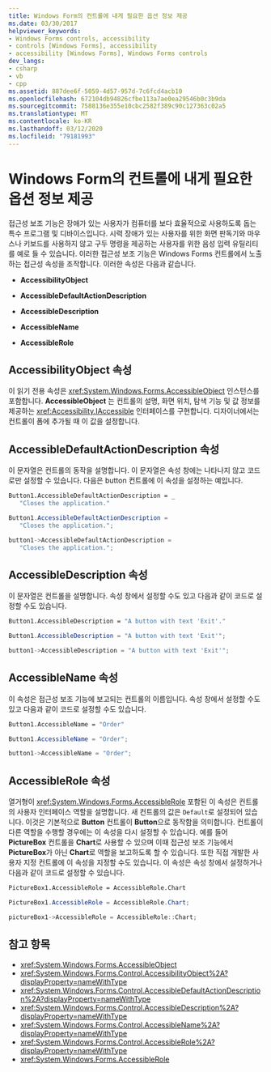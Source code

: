 ```yaml
---
title: Windows Form의 컨트롤에 내게 필요한 옵션 정보 제공
ms.date: 03/30/2017
helpviewer_keywords:
- Windows Forms controls, accessibility
- controls [Windows Forms], accessibility
- accessibility [Windows Forms], Windows Forms controls
dev_langs:
- csharp
- vb
- cpp
ms.assetid: 887dee6f-5059-4d57-957d-7c6fcd4acb10
ms.openlocfilehash: 672104db94826cfbe113a7ae0ea29546b0c3b9da
ms.sourcegitcommit: 7588136e355e10cbc2582f389c90c127363c02a5
ms.translationtype: MT
ms.contentlocale: ko-KR
ms.lasthandoff: 03/12/2020
ms.locfileid: "79181993"
---
```

# <a name="providing-accessibility-information-for-controls-on-a-windows-form"></a>Windows Form의 컨트롤에 내게 필요한 옵션 정보 제공
접근성 보조 기능은 장애가 있는 사용자가 컴퓨터를 보다 효율적으로 사용하도록 돕는 특수 프로그램 및 디바이스입니다. 시력 장애가 있는 사용자를 위한 화면 판독기와 마우스나 키보드를 사용하지 않고 구두 명령을 제공하는 사용자를 위한 음성 입력 유틸리티를 예로 들 수 있습니다. 이러한 접근성 보조 기능은 Windows Forms 컨트롤에서 노출하는 접근성 속성을 조작합니다. 이러한 속성은 다음과 같습니다.  
  
- **AccessibilityObject**  
  
- **AccessibleDefaultActionDescription**  
  
- **AccessibleDescription**  
  
- **AccessibleName**  
  
- **AccessibleRole**  
  
## <a name="accessibilityobject-property"></a>AccessibilityObject 속성  
 이 읽기 전용 속성은 <xref:System.Windows.Forms.AccessibleObject> 인스턴스를 포함합니다. **AccessibleObject** 는 컨트롤의 설명, 화면 위치, 탐색 기능 및 값 정보를 제공하는 <xref:Accessibility.IAccessible> 인터페이스를 구현합니다. 디자이너에서는 컨트롤이 폼에 추가될 때 이 값을 설정합니다.  
  
## <a name="accessibledefaultactiondescription-property"></a>AccessibleDefaultActionDescription 속성  
 이 문자열은 컨트롤의 동작을 설명합니다. 이 문자열은 속성 창에는 나타나지 않고 코드로만 설정할 수 있습니다. 다음은 button 컨트롤에 이 속성을 설정하는 예입니다.  
  
```vb  
Button1.AccessibleDefaultActionDescription = _  
   "Closes the application."  
```

```csharp  
Button1.AccessibleDefaultActionDescription =
   "Closes the application.";  
```

```cpp  
button1->AccessibleDefaultActionDescription =  
   "Closes the application.";  
```  
  
## <a name="accessibledescription-property"></a>AccessibleDescription 속성  
 이 문자열은 컨트롤을 설명합니다. 속성 창에서 설정할 수도 있고 다음과 같이 코드로 설정할 수도 있습니다.  
  
```vb  
Button1.AccessibleDescription = "A button with text 'Exit'."  
```

```csharp  
Button1.AccessibleDescription = "A button with text 'Exit'";  
```

```cpp  
button1->AccessibleDescription = "A button with text 'Exit'";  
```  
  
## <a name="accessiblename-property"></a>AccessibleName 속성  
 이 속성은 접근성 보조 기능에 보고되는 컨트롤의 이름입니다. 속성 창에서 설정할 수도 있고 다음과 같이 코드로 설정할 수도 있습니다.  
  
```vb  
Button1.AccessibleName = "Order"  
```

```csharp  
Button1.AccessibleName = "Order";  
```

```cpp  
button1->AccessibleName = "Order";  
```  
  
## <a name="accessiblerole-property"></a>AccessibleRole 속성  
 열거형이 <xref:System.Windows.Forms.AccessibleRole> 포함된 이 속성은 컨트롤의 사용자 인터페이스 역할을 설명합니다. 새 컨트롤의 값은 `Default`로 설정되어 있습니다. 이것은 기본적으로 **Button** 컨트롤이 **Button**으로 동작함을 의미합니다. 컨트롤이 다른 역할을 수행할 경우에는 이 속성을 다시 설정할 수 있습니다. 예를 들어 **PictureBox** 컨트롤을 **Chart**로 사용할 수 있으며 이때 접근성 보조 기능에서 **PictureBox**가 아닌 **Chart**로 역할을 보고하도록 할 수 있습니다. 또한 직접 개발한 사용자 지정 컨트롤에 이 속성을 지정할 수도 있습니다. 이 속성은 속성 창에서 설정하거나 다음과 같이 코드로 설정할 수 있습니다.  
  
```vb
PictureBox1.AccessibleRole = AccessibleRole.Chart  
```

```csharp  
PictureBox1.AccessibleRole = AccessibleRole.Chart;  
```

```cpp  
pictureBox1->AccessibleRole = AccessibleRole::Chart;  
```  
  
## <a name="see-also"></a>참고 항목

- <xref:System.Windows.Forms.AccessibleObject>
- <xref:System.Windows.Forms.Control.AccessibilityObject%2A?displayProperty=nameWithType>
- <xref:System.Windows.Forms.Control.AccessibleDefaultActionDescription%2A?displayProperty=nameWithType>
- <xref:System.Windows.Forms.Control.AccessibleDescription%2A?displayProperty=nameWithType>
- <xref:System.Windows.Forms.Control.AccessibleName%2A?displayProperty=nameWithType>
- <xref:System.Windows.Forms.Control.AccessibleRole%2A?displayProperty=nameWithType>
- <xref:System.Windows.Forms.AccessibleRole>
